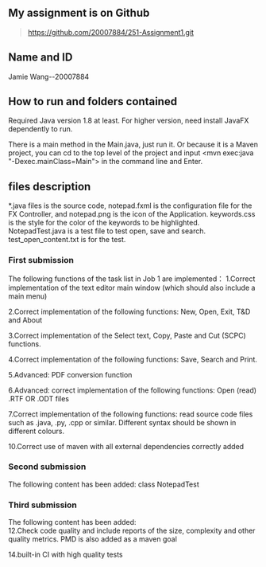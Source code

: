 ## My assignment is on Github
>https://github.com/20007884/251-Assignment1.git

## Name and ID
Jamie Wang--20007884

## How to run and folders contained
Required Java version 1.8 at least.
For higher version, need install JavaFX dependently to run.

There is a main method in the Main.java, 
just run it. Or because it is a Maven project, 
you can cd to the top level of the project and 
input <mvn exec:java "-Dexec.mainClass=Main"> in the 
command line and Enter.

## files description
*.java files is the source code, notepad.fxml is the configuration 
file for the FX Controller, and notepad.png is the 
icon of the Application. keywords.css is the style 
for the color of the keywords to be highlighted.
NotepadTest.java is a test file to test open, save and 
search. test_open_content.txt is for the test.

### First submission
The following functions of the task list in Job 1 are implemented：
1.Correct implementation of the text editor main window (which should also
include a main menu) 

2.Correct implementation of the following functions: New, Open, Exit, T&D
and About

3.Correct implementation of the Select text, Copy, Paste and Cut (SCPC)
functions.

4.Correct implementation of the following functions: Save, Search and Print.

5.Advanced: PDF conversion function 

6.Advanced: correct implementation of the following functions: Open
(read) .RTF OR .ODT files

7.Correct implementation of the following functions: read source code files
such as .java, .py, .cpp or similar. Different syntax should be shown in
different colours.

10.Correct use of maven with all external dependencies correctly added

### Second submission
The following content has been added:   class NotepadTest
 
### Third submission
The following content has been added:   
12.Check code quality and include reports of the size, complexity and other
quality metrics. PMD is also added as a maven goal

14.built-in CI with high quality tests
